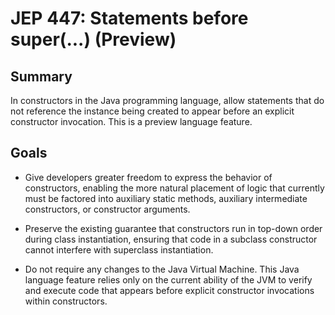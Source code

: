 # JEP 447: Statements before super(...) (Preview)

## Summary

In constructors in the Java programming language, allow statements that do not reference the instance being created to appear before an explicit constructor invocation. This is a preview language feature.

## Goals
* Give developers greater freedom to express the behavior of constructors, enabling the more natural placement of logic that currently must be factored into auxiliary static methods, auxiliary intermediate constructors, or constructor arguments.

* Preserve the existing guarantee that constructors run in top-down order during class instantiation, ensuring that code in a subclass constructor cannot interfere with superclass instantiation.

* Do not require any changes to the Java Virtual Machine. This Java language feature relies only on the current ability of the JVM to verify and execute code that appears before explicit constructor invocations within constructors.